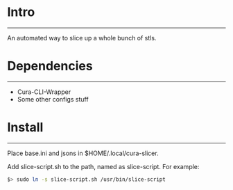 # Intro
-------
An automated way to slice up a whole bunch of stls.

# Dependencies
------
* Cura-CLI-Wrapper
* Some other configs stuff

# Install
------
Place base.ini and jsons in $HOME/.local/cura-slicer.

Add slice-script.sh to the path, named as slice-script.  For example:
``` bash
$> sudo ln -s slice-script.sh /usr/bin/slice-script
```

